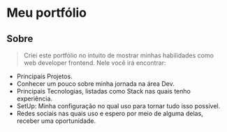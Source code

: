 # Meu portfólio

## Sobre

> Criei este portfólio no intuito de mostrar minhas habilidades como web developer frontend. Nele você irá encontrar:

* Principais Projetos.
* Conhecer um pouco sobre minha jornada na área Dev.
* Principais Tecnologias, listadas como Stack nas quais tenho experiência.
* SetUp: Minha configuração no qual uso para tornar tudo isso possível.
* Redes sociais nas quais uso e espero por meio de alguma delas, receber uma oportunidade.